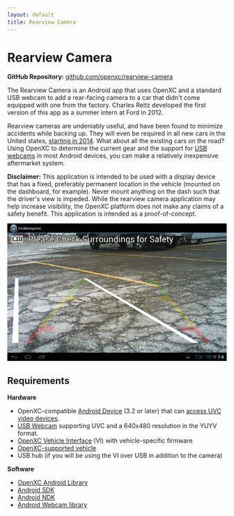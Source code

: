 ```yaml
---
layout: default
title: Rearview Camera
---
```


<div class="page-header">
    <h1>Rearview Camera</h1>
</div>

**GitHub Repository:** [github.com/openxc/rearview-camera][github-repo]

The Rearview Camera is an Android app that uses OpenXC and a standard USB
webcam to add a rear-facing camera to a car that didn't come equipped with one
from the factory. Charles Reitz developed the first version of
this app as a summer intern at Ford in 2012.

Rearview cameras are undeniably useful, and have been found to minimize
accidents while backing up. They will even be required in all new cars in the
United states, [starting in
2014](http://www.nytimes.com/2012/02/28/business/us-rule-set-for-cameras-at-cars-rear.html?_r=0).
What about all the existing cars on the road? Using OpenXC to determine the
current gear and the support for [USB webcams][USB webcam] in most Android
devices, you can make a relatively inexpensive aftermarket system.

**Disclaimer:** This application is intended to be used with a display device
that has a fixed, preferably permanent location in the vehicle (mounted on the
dashboard, for example). Never mount anything on the dash such that the driver's
view is impeded. While the rearview camera application may help increase
visibility, the OpenXC platform does not make any claims of a safety benefit.
This application is intended as a proof-of-concept.

![Rearview Camera Sequence](/projects/images/rearview_sequence.gif)

<div class="page-header">
    <h2>Requirements</h2>
</div>

**Hardware**

* OpenXC-compatible [Android
   Device](/android/index.html) (3.2 or later) that
   can [access UVC video devices](#android-usb-webcam).
* [USB Webcam][] supporting UVC and a 640x480 resolution in the YUYV format.
* [OpenXC Vehicle
   Interface](https://openxcplatform.com/vehicle-interface/index.html) (VI) with
   vehicle-specific firmware
* [OpenXC-supported
   vehicle](http://openxcplatform.com/vehicle-interface/output-format.html)
* USB hub (if you will be using the VI over USB in addition to the camera)

**Software**

* [OpenXC Android
  Library](http://openxcplatform.com/getting-started/library-installation.html)
* [Android SDK](http://developer.android.com/sdk/index.html)
* [Android NDK](http://developer.android.com/tools/sdk/ndk/index.html)
* [Android Webcam library](https://github.com/openxc/android-webcam)

[USB webcam]: http://www.logitech.com/en-us/product/webcam-C110?crid=34
[github-repo]: https://github.com/openxc/rearview-camera
